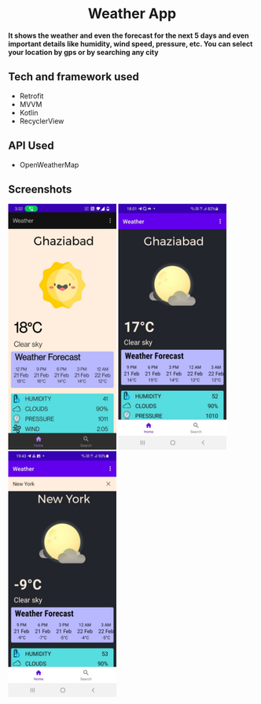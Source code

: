 <h1 align="center">Weather App</h1>
<p><b>It shows the weather and even the forecast for the next 5 days and even important details like humidity, wind speed, pressure, etc. You can select your location by gps or by searching any city 
 <br/></b></p>
 
## Tech and framework used

* Retrofit
* MVVM
* Kotlin
* RecyclerView

## API Used

* OpenWeatherMap

## Screenshots

<p float="left">
<img src="screenshots1/Day.jpeg" width="220" height="500"/>
 <img src="screenshots1/Night.jpeg" width="220" height="500"/>
  <img src="screenshots1/Search.jpeg" width="220" height="500"/>
   </p>